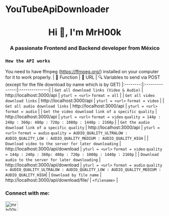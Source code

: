 # YouTubeApiDownloader
<h1 align="center">Hi 👋, I'm MrH00k</h1>
<h3 align="center">A passionate Frontend and Backend developer from México</h3>

### `How the API works`
  You need to have ffmpeg (https://ffmpeg.org/) installed on your computer for it to work properly.
| 💊 Function  | 🔗 URL | 🔍 Variables to send via POST (except for the file download by name which is by GET)
|:--------:|:--------------:|:--------------:|
| `Get all download links (Video & Audio)` | http://localhost:3000/api | `yturl = <url>` `format = all` |
| `Get all video download links` | http://localhost:3000/api | `yturl = <url>` `format = video` |
| `Get all audio download links` | http://localhost:3000/api | `yturl = <url>` `format = audio` |
| `Get the video download link of a specific quality` | http://localhost:3000/api | `yturl = <url>` `format = video` `quality = 144p : 240p : 360p: 480p : 720p : 1080p : 1440p : 2160p` |
| `Get the audio download link of a specific quality` | http://localhost:3000/api | `yturl = <url>` `format = audio` `quality = AUDIO_QUALITY_ULTRALOW : AUDIO_QUALITY_LOW : AUDIO_QUALITY_MEDIUM : AUDIO_QUALITY_HIGH` |
| `Download video to the server for later downloading` | http://localhost:3000/api/download | `yturl = <url>` `format = video` `quality = 144p : 240p : 360p: 480p : 720p : 1080p : 1440p : 2160p` |
| `Download audio to the server for later downloading` | http://localhost:3000/api/download | `yturl = <url>` `format = audio` `quality = AUDIO_QUALITY_ULTRALOW : AUDIO_QUALITY_LOW : AUDIO_QUALITY_MEDIUM : AUDIO_QUALITY_HIGH`|
| `Download by file name` | http://localhost:3000/api/download/file/ | `<filename>` |

<h3 align="left">Connect with me:</h3>
<p align="left">
<a href="https://www.facebook.com/mrh00k404"><img align="center" src="https://raw.githubusercontent.com/rahuldkjain/github-profile-readme-generator/master/src/images/icons/Social/facebook.svg" alt="mrh00k404" height="30" width="40" /></a>
</p>
